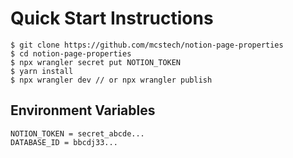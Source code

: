 # Quick Start Instructions

```
$ git clone https://github.com/mcstech/notion-page-properties
$ cd notion-page-properties
$ npx wrangler secret put NOTION_TOKEN
$ yarn install
$ npx wrangler dev // or npx wrangler publish
```

## Environment Variables

```
NOTION_TOKEN = secret_abcde...
DATABASE_ID = bbcdj33...
```